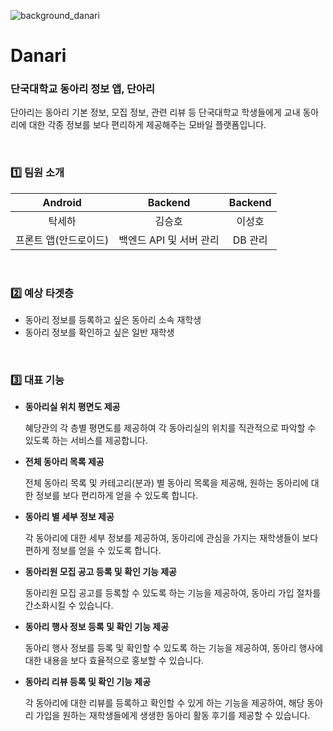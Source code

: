 ![background_danari](https://github.com/user-attachments/assets/6f926b35-ab29-4ea4-b727-46f5a7a32120)


# Danari
### 단국대학교 동아리 정보 앱, 단아리


단아리는 동아리 기본 정보, 모집 정보, 관련 리뷰 등 단국대학교 학생들에게 교내 동아리에 대한 각종 정보를 보다 편리하게 제공해주는 모바일 플랫폼입니다.

<br/>

### 1️⃣ 팀원 소개

|Android|Backend|Backend|
|:---:|:---:|:---:|
|탁세하|김승호|이성호|
|프론트 앱(안드로이드)|백엔드 API 및 서버 관리|DB 관리|

<br/>

### 2️⃣ 예상 타겟층

- 동아리 정보를 등록하고 싶은 동아리 소속 재학생
- 동아리 정보를 확인하고 싶은 일반 재학생

<br/>

### 3️⃣ 대표 기능

- **동아리실 위치 평면도 제공**

  혜당관의 각 층별 평면도를 제공하여 각 동아리실의 위치를 직관적으로 파악할 수 있도록 하는 서비스를 제공합니다.

- **전체 동아리 목록 제공**

  전체 동아리 목록 및 카테고리(분과) 별 동아리 목록을 제공해, 원하는 동아리에 대한 정보를 보다 편리하게 얻을 수 있도록 합니다.

- **동아리 별 세부 정보 제공**

  각 동아리에 대한 세부 정보를 제공하여, 동아리에 관심을 가지는 재학생들이 보다 편하게 정보를 얻을 수 있도록 합니다.

- **동아리원 모집 공고 등록 및 확인 기능 제공**

  동아리원 모집 공고를 등록할 수 있도록 하는 기능을 제공하여, 동아리 가입 절차를 간소화시킬 수 있습니다.

- **동아리 행사 정보 등록 및 확인 기능 제공**

  동아리 행사 정보를 등록 및 확인할 수 있도록 하는 기능을 제공하여, 동아리 행사에 대한 내용을 보다 효율적으로 홍보할 수 있습니다.

- **동아리 리뷰 등록 및 확인 기능 제공**

  각 동아리에 대한 리뷰를 등록하고 확인할 수 있게 하는 기능을 제공하여, 해당 동아리 가입을 원하는 재학생들에게 생생한 동아리 활동 후기를 제공할 수 있습니다.
